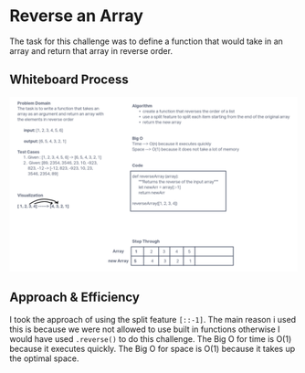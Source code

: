 # Reverse an Array

The task for this challenge was to define a function that would take in an array and return that array in reverse order.

## Whiteboard Process

![Whiteboard of reverse array](array_reverse.png)

## Approach & Efficiency

I took the approach of using the split feature `[::-1]`. The main reason i used this is because we were not allowed to use built in functions otherwise I would have used `.reverse()` to do this challenge. The Big O for time is O(1) because it executes quickly. The Big O for space is O(1) because it takes up the optimal space.
